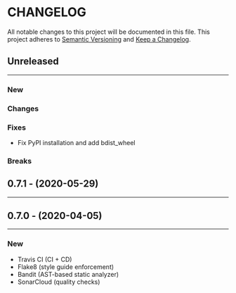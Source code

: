 # CHANGELOG

All notable changes to this project will be documented in this file.
This project adheres to [Semantic Versioning](http://semver.org/) and [Keep a Changelog](http://keepachangelog.com/).



## Unreleased
---

### New

### Changes

### Fixes
* Fix PyPI installation and add bdist_wheel

### Breaks


## 0.7.1 - (2020-05-29)
---

## 0.7.0 - (2020-04-05)
---

### New
* Travis CI (CI + CD)
* Flake8 (style guide enforcement)
* Bandit (AST-based static analyzer)
* SonarCloud (quality checks)


